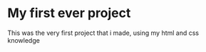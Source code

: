 # My first ever project
 This was the very first project that i made, using my html and css knowledge 
